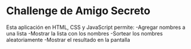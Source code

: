 # Challenge de Amigo Secreto
Esta aplicación en HTML, CSS y JavaScript permite:
-Agregar nombres a una lista
-Mostrar la lista con los nombres
-Sortear los nombres aleatoriamente
-Mostrar el resultado en la pantalla
